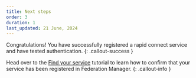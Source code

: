 ```yaml
---
title: Next steps
order: 3
duration: 1
last_updated: 21 June, 2024
---
```


Congratulations! You have successfully registered a rapid connect service and have tested authentication.
{: .callout-success }

Head over to the [Find your service](/find-your-registered-services/01-overview) tutorial to learn how to confirm that your service has been registered in Federation Manager.
{: .callout-info }